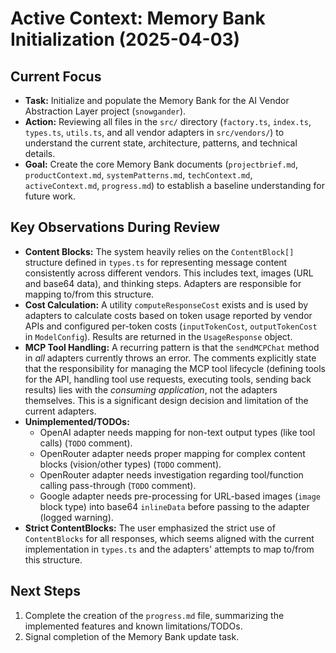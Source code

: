 # Active Context: Memory Bank Initialization (2025-04-03)

## Current Focus

*   **Task:** Initialize and populate the Memory Bank for the AI Vendor Abstraction Layer project (`snowgander`).
*   **Action:** Reviewing all files in the `src/` directory (`factory.ts`, `index.ts`, `types.ts`, `utils.ts`, and all vendor adapters in `src/vendors/`) to understand the current state, architecture, patterns, and technical details.
*   **Goal:** Create the core Memory Bank documents (`projectbrief.md`, `productContext.md`, `systemPatterns.md`, `techContext.md`, `activeContext.md`, `progress.md`) to establish a baseline understanding for future work.

## Key Observations During Review

*   **Content Blocks:** The system heavily relies on the `ContentBlock[]` structure defined in `types.ts` for representing message content consistently across different vendors. This includes text, images (URL and base64 data), and thinking steps. Adapters are responsible for mapping to/from this structure.
*   **Cost Calculation:** A utility `computeResponseCost` exists and is used by adapters to calculate costs based on token usage reported by vendor APIs and configured per-token costs (`inputTokenCost`, `outputTokenCost` in `ModelConfig`). Results are returned in the `UsageResponse` object.
*   **MCP Tool Handling:** A recurring pattern is that the `sendMCPChat` method in *all* adapters currently throws an error. The comments explicitly state that the responsibility for managing the MCP tool lifecycle (defining tools for the API, handling tool use requests, executing tools, sending back results) lies with the *consuming application*, not the adapters themselves. This is a significant design decision and limitation of the current adapters.
*   **Unimplemented/TODOs:**
    *   OpenAI adapter needs mapping for non-text output types (like tool calls) (`TODO` comment).
    *   OpenRouter adapter needs proper mapping for complex content blocks (vision/other types) (`TODO` comment).
    *   OpenRouter adapter needs investigation regarding tool/function calling pass-through (`TODO` comment).
    *   Google adapter needs pre-processing for URL-based images (`image` block type) into base64 `inlineData` before passing to the adapter (logged warning).
*   **Strict ContentBlocks:** The user emphasized the strict use of `ContentBlocks` for all responses, which seems aligned with the current implementation in `types.ts` and the adapters' attempts to map to/from this structure.

## Next Steps

1.  Complete the creation of the `progress.md` file, summarizing the implemented features and known limitations/TODOs.
2.  Signal completion of the Memory Bank update task.
